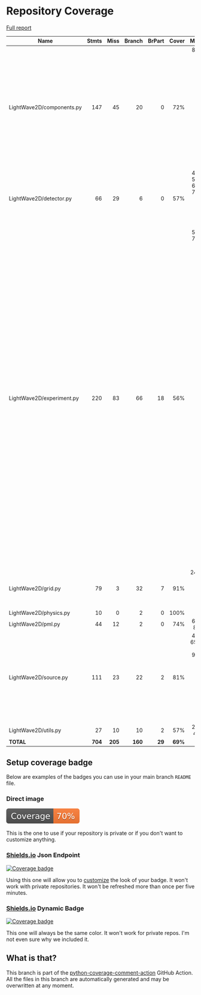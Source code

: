 # Repository Coverage

[Full report](https://htmlpreview.github.io/?https://github.com/MartinPdeS/LightWave2D/blob/python-coverage-comment-action-data/htmlcov/index.html)

| Name                      |    Stmts |     Miss |   Branch |   BrPart |   Cover |   Missing |
|-------------------------- | -------: | -------: | -------: | -------: | ------: | --------: |
| LightWave2D/components.py |      147 |       45 |       20 |        0 |     72% |80-89, 95-104, 113, 122, 131, 154-159, 165-169, 220, 241-248, 307-314, 338-340, 364-370 |
| LightWave2D/detector.py   |       66 |       29 |        6 |        0 |     57% |42-45, 51-55, 64-73, 76-85, 124-127, 136-140, 149 |
| LightWave2D/experiment.py |      220 |       83 |       66 |       18 |     56% |55-61, 77-89, 121->120, 125, 128->127, 135->134, 143->142, 147, 150->149, 154, 157->156, 161, 164->163, 168, 171->170, 175, 178->177, 185->184, 189, 192->191, 199->198, 203, 206->205, 220, 225-226, 239, 319-364, 387-412, 439-462, 530, 546-547, 590-592, 606-608 |
| LightWave2D/grid.py       |       79 |        3 |       32 |        7 |     91% |24, 97->102, 102->107, 136, 165 |
| LightWave2D/physics.py    |       10 |        0 |        2 |        0 |    100% |           |
| LightWave2D/pml.py        |       44 |       12 |        2 |        0 |     74% |69-73, 87-96 |
| LightWave2D/source.py     |      111 |       23 |       22 |        2 |     81% |45-51, 65, 67->70, 95-96, 110, 116, 131-135, 168, 195, 252-254, 271-273 |
| LightWave2D/utils.py      |       27 |       10 |       10 |        2 |     57% |26-33, 40-41 |
|                 **TOTAL** |  **704** |  **205** |  **160** |   **29** | **69%** |           |


## Setup coverage badge

Below are examples of the badges you can use in your main branch `README` file.

### Direct image

[![Coverage badge](https://raw.githubusercontent.com/MartinPdeS/LightWave2D/python-coverage-comment-action-data/badge.svg)](https://htmlpreview.github.io/?https://github.com/MartinPdeS/LightWave2D/blob/python-coverage-comment-action-data/htmlcov/index.html)

This is the one to use if your repository is private or if you don't want to customize anything.

### [Shields.io](https://shields.io) Json Endpoint

[![Coverage badge](https://img.shields.io/endpoint?url=https://raw.githubusercontent.com/MartinPdeS/LightWave2D/python-coverage-comment-action-data/endpoint.json)](https://htmlpreview.github.io/?https://github.com/MartinPdeS/LightWave2D/blob/python-coverage-comment-action-data/htmlcov/index.html)

Using this one will allow you to [customize](https://shields.io/endpoint) the look of your badge.
It won't work with private repositories. It won't be refreshed more than once per five minutes.

### [Shields.io](https://shields.io) Dynamic Badge

[![Coverage badge](https://img.shields.io/badge/dynamic/json?color=brightgreen&label=coverage&query=%24.message&url=https%3A%2F%2Fraw.githubusercontent.com%2FMartinPdeS%2FLightWave2D%2Fpython-coverage-comment-action-data%2Fendpoint.json)](https://htmlpreview.github.io/?https://github.com/MartinPdeS/LightWave2D/blob/python-coverage-comment-action-data/htmlcov/index.html)

This one will always be the same color. It won't work for private repos. I'm not even sure why we included it.

## What is that?

This branch is part of the
[python-coverage-comment-action](https://github.com/marketplace/actions/python-coverage-comment)
GitHub Action. All the files in this branch are automatically generated and may be
overwritten at any moment.